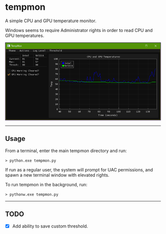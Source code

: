 # tempmon
A simple CPU and GPU temperature monitor.

Windows seems to require Administrator rights in order to read CPU and GPU temperatures.

![Screenshot of tempmon](screenshots/screenshot_1.png "Screenshot of tempmon")

---

## Usage


From a terminal, enter the main tempmon directory and run:

```> python.exe tempmon.py```

If run as a regular user, the system will prompt for UAC permissions, and spawn a new terminal window with elevated rights. 

To run tempmon in the background, run:

```> pythonw.exe tempmon.py```

---

## TODO

-  [x] Add ability to save custom threshold.